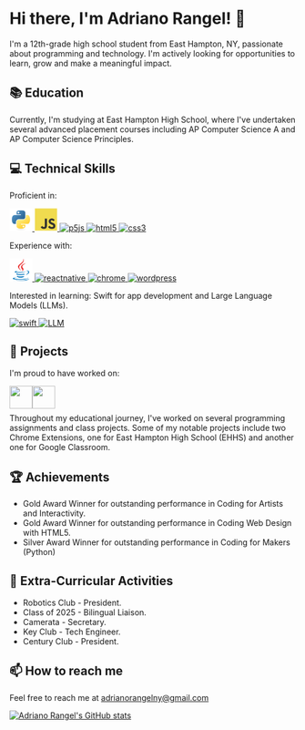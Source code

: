# Hi there, I'm Adriano Rangel! 👋

I'm a 12th-grade high school student from East Hampton, NY, passionate about programming and technology. I'm actively looking for opportunities to learn, grow and make a meaningful impact.

## 📚 Education

Currently, I'm studying at East Hampton High School, where I've undertaken several advanced placement courses including AP Computer Science A and AP Computer Science Principles. 

## 💻 Technical Skills

Proficient in:
<p align="left">
  <a href="https://www.python.org/" target="_blank">
    <img src="https://raw.githubusercontent.com/devicons/devicon/master/icons/python/python-original.svg" alt="python" width="40" height="40"/>
  </a>
  <a href="https://developer.mozilla.org/en-US/docs/Web/JavaScript" target="_blank">
    <img src="https://raw.githubusercontent.com/devicons/devicon/master/icons/javascript/javascript-original.svg" alt="javascript" width="40" height="40"/>
  </a>
  <a href="https://p5js.org/" target="_blank">
    <img src="https://upload.wikimedia.org/wikipedia/commons/c/c6/P5.js_icon.svg" alt="p5js" width="40" height="40"/>
  </a>
  <a href="https://developer.mozilla.org/en-US/docs/Web/Guide/HTML/HTML5" target="_blank">
    <img src="https://cdn.worldvectorlogo.com/logos/html-1.svg" alt="html5" width="40" height="40"/>
  </a>
  <a href="https://developer.mozilla.org/en-US/docs/Web/CSS" target="_blank">
    <img src="https://cdn.worldvectorlogo.com/logos/css-3.svg" alt="css3" width="40" height="40"/>
  </a>
</p>

Experience with:
<p align="left">
  <a href="https://www.java.com" target="_blank">
    <img src="https://raw.githubusercontent.com/devicons/devicon/master/icons/java/java-original.svg" alt="java" width="40" height="40"/>
  </a>
  <a href="https://reactnative.dev/" target="_blank">
    <img src="https://reactnative.dev/img/header_logo.svg" alt="reactnative" width="40" height="40"/>
  </a>
  <a href="https://developer.chrome.com/docs/extensions/" target="_blank">
    <img src="https://upload.wikimedia.org/wikipedia/commons/e/e1/Google_Chrome_icon_%28February_2022%29.svg" alt="chrome" width="40" height="40"/>
  </a>
  <a href="https://wordpress.com/" target="_blank">
    <img src="https://cdn.worldvectorlogo.com/logos/wordpress-icon-1.svg" alt="wordpress" width="40" height="40"/>
  </a>
</p>

Interested in learning: Swift for app development and Large Language Models (LLMs).

<p align="left">
  <a href="https://developer.apple.com/swift/" target="_blank">
    <img src="https://developer.apple.com/swift/images/swift-logo.svg" alt="swift" width="40" height="40"/>
  </a>
  <a href="https://openai.com/research/">
    <img src="https://upload.wikimedia.org/wikipedia/commons/0/04/ChatGPT_logo.svg" alt="LLM" width="40" height="40"/>
  </a>
</p>

## 🎯 Projects

I'm proud to have worked on:

<a href="https://chrome.google.com/webstore/detail/ehhs-chrome-extension-v05/blcpgphidnljbfgncoaafbjhokeanaic">
  <img align="left" src="https://lh3.googleusercontent.com/IVFPi8FniFWyKAoa4BaPxVO3fPXTBc32sFv-XcsaqB-uRDIjWj6YiPw3JIV0nWX_OpYeMTRP7TzVUPcdV3yTFygOYg=w128-h128-e365-rj-sc0x00ffffff" width="40" height="40"/>
</a>

<a href="https://chrome.google.com/webstore/detail/classaway/paefibbdicikhmllmlkconnkmoacldog/related">
  <img align="left" src="https://lh3.googleusercontent.com/ta961N-3hPr8WfwSxFcP8RKxbZTI2m1_q_TN0pa-FqpYS0AC472SLVV5vm2BinLFHSArfV9Yo27VM49JsF9vEdTZT6s=w128-h128-e365-rj-sc0x00ffffff" width="40" height="40"/>
</a>

<br/>
<br/>

Throughout my educational journey, I've worked on several programming assignments and class projects. Some of my notable projects include two Chrome Extensions, one for East Hampton High School (EHHS) and another one for Google Classroom.

## 🏆 Achievements

- Gold Award Winner for outstanding performance in Coding for Artists and Interactivity.
- Gold Award Winner for outstanding performance in Coding Web Design with HTML5.
- Silver Award Winner for outstanding performance in Coding for Makers (Python)

## 🚀 Extra-Curricular Activities

- Robotics Club - President.
- Class of 2025 - Bilingual Liaison.
- Camerata - Secretary.
- Key Club - Tech Engineer.
- Century Club - President.

## 📫 How to reach me

Feel free to reach me at [adrianorangelny@gmail.com](https://mail.google.com/mail/u/0/?view=cm&fs=1&to=adrianorangelny@gmail.com&tf=1)

[![Adriano Rangel's GitHub stats](https://github-readme-stats.vercel.app/api?username=adrimayy)](https://github.com/anuraghazra/github-readme-stats)

